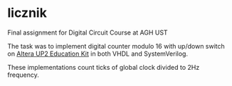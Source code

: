# licznik
Final assignment for Digital Circuit Course at AGH UST

The task was to implement digital counter modulo 16 with up/down switch on [Altera UP2 Education Kit](http://circuitslab.case.edu/manuals/Altera_UP2_Education_Kit_Manual.pdf) in both VHDL and SystemVerilog.

These implementations count ticks of global clock divided to 2Hz frequency.
